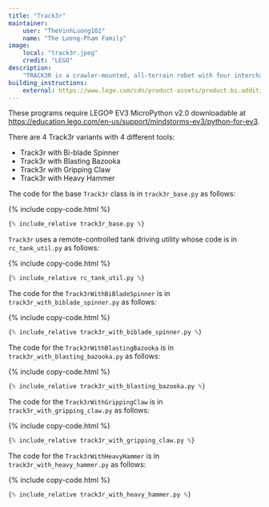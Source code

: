 ```yaml
---
title: "Track3r"
maintainer:
    user: "TheVinhLuong102"
    name: "The Lương-Phạm Family"
image:
    local: "track3r.jpeg"
    credit: "LEGO"
description:
    "TRACK3R is a crawler-mounted, all-terrain robot with four interchangeable tools. Start by building the body of the robot, then discover the possibilities of the four different TRACK3R tools: the bi-blade blender, the blasting bazooka, the gripping claw, and the hammer."
building_instructions:
    external: https://www.lego.com/cdn/product-assets/product.bi.additional.extra.pdf/31313_X_TRACK3R.pdf
---
```



These programs require LEGO® EV3 MicroPython v2.0 downloadable at https://education.lego.com/en-us/support/mindstorms-ev3/python-for-ev3.

There are 4 Track3r variants with 4 different tools:

- Track3r with Bi-blade Spinner
- Track3r with Blasting Bazooka
- Track3r with Gripping Claw
- Track3r with Heavy Hammer

The code for the base `Track3r` class is in `track3r_base.py` as follows:

{% include copy-code.html %}
```python
{% include_relative track3r_base.py %}
```

`Track3r` uses a remote-controlled tank driving utility whose code is in `rc_tank_util.py` as follows:

{% include copy-code.html %}
```python
{% include_relative rc_tank_util.py %}
```

The code for the `Track3rWithBiBladeSpinner` is in `track3r_with_biblade_spinner.py` as follows:

{% include copy-code.html %}
```python
{% include_relative track3r_with_biblade_spinner.py %}
```

The code for the `Track3rWithBlastingBazooka` is in `track3r_with_blasting_bazooka.py` as follows:

{% include copy-code.html %}
```python
{% include_relative track3r_with_blasting_bazooka.py %}
```

The code for the `Track3rWithGrippingClaw` is in `track3r_with_gripping_claw.py` as follows:

{% include copy-code.html %}
```python
{% include_relative track3r_with_gripping_claw.py %}
```

The code for the `Track3rWithHeavyHammer` is in `track3r_with_heavy_hammer.py` as follows:

{% include copy-code.html %}
```python
{% include_relative track3r_with_heavy_hammer.py %}
```
